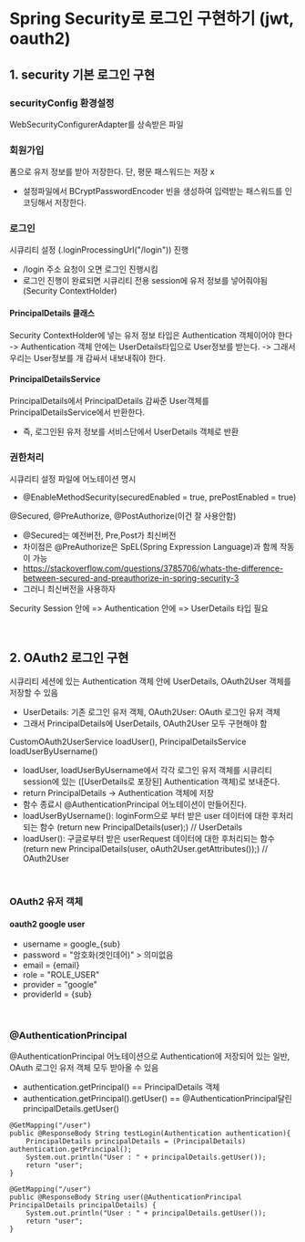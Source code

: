 # Spring Security로 로그인 구현하기 (jwt, oauth2)

## 1. security 기본 로그인 구현
### securityConfig 환경설정
WebSecurityConfigurerAdapter를 상속받은 파일

### 회원가입
폼으로 유저 정보를 받아 저장한다. 단, 평문 패스워드는 저장 x
- 설정파일에서 BCryptPasswordEncoder 빈을 생성하여 입력받는 패스워드를 인코딩해서 저장한다.

### 로그인
시큐리티 설정 (.loginProcessingUrl("/login")) 진행
- /login 주소 요청이 오면 로그인 진행시킴
- 로그인 진행이 완료되면 시큐리티 전용 session에 유저 정보를 넣어줘야됨 (Security ContextHolder)

#### PrincipalDetails 클래스
Security ContextHolder에 넣는 유저 정보 타입은 Authentication 객체이어야 한다 
-> Authentication 객체 안에는 UserDetails타입으로 User정보를 받는다.
-> 그래서 우리는 User정보를 개 감싸서 내보내줘야 한다. 

#### PrincipalDetailsService
PrincipalDetails에서 PrincipalDetails 감싸준 User객체를 PrincipalDetailsService에서 반환한다.  
- 즉, 로그인된 유저 정보를 서비스단에서 UserDetails 객체로 반환


### 권한처리
시큐리티 설정 파일에 어노테이션 명시
- @EnableMethodSecurity(securedEnabled = true, prePostEnabled = true)

@Secured, @PreAuthorize, @PostAuthorize(이건 잘 사용안함)
- @Secured는 예전버전, Pre,Post가 최신버전
- 차이점은 @PreAuthorize은  SpEL(Spring Expression Language)과 함께 작동이 가능
- https://stackoverflow.com/questions/3785706/whats-the-difference-between-secured-and-preauthorize-in-spring-security-3
- 그러니 최신버전을 사용하자 

Security Session 안에 => Authentication 안에 => UserDetails 타입 필요


<br>

## 2. OAuth2 로그인 구현
시큐리티 세션에 있는 Authentication 객체 안에 UserDetails, OAuth2User 객체를 저장할 수 있음
- UserDetails: 기존 로그인 유저 객체, OAuth2User: OAuth 로그인 유저 객체
- 그래서 PrincipalDetails에 UserDetails, OAuth2User 모두 구현해야 함

CustomOAuth2UserService loadUser(), PrincipalDetailsService loadUserByUsername()
- loadUser, loadUserByUsername에서 각각 로그인 유저 객체를 시큐리티 session에 있는 ([UserDetails로 포장된] Authentication 객체)로 보내준다.
- return PrincipalDetails -> Authentication 객체에 저장 
- 함수 종료시 @AuthenticationPrincipal 어노테이션이 만들어진다.
- loadUserByUsername(): loginForm으로 부터 받은 user 데이터에 대한 후처리되는 함수 (return new PrincipalDetails(user);) // UserDetails
- loadUser(): 구글로부터 받은 userRequest 데이터에 대한 후처리되는 함수 (return new PrincipalDetails(user, oAuth2User.getAttributes());)  // OAuth2User

<br> 

### OAuth2 유저 객체 
#### oauth2 google user
- username = google_{sub}
- password = "암호화(겟인데어)" > 의미없음
- email = {email}
- role = "ROLE_USER"
- provider = "google"
- providerId = {sub}

<br> 

### @AuthenticationPrincipal
@AuthenticationPrincipal 어노테이션으로 Authentication에 저장되어 있는 일반, OAuth 로그인 유저 객체 모두 받아올 수 있음
- authentication.getPrincipal() == PrincipalDetails 객체
- authentication.getPrincipal().getUser() == @AuthenticationPrincipal달린 principalDetails.getUser()
~~~
@GetMapping("/user")
public @ResponseBody String testLogin(Authentication authentication){
    PrincipalDetails principalDetails = (PrincipalDetails) authentication.getPrincipal();
    System.out.println("User : " + principalDetails.getUser());
    return "user";
}

@GetMapping("/user")
public @ResponseBody String user(@AuthenticationPrincipal PrincipalDetails principalDetails) {
    System.out.println("User : " + principalDetails.getUser());
    return "user";
}
~~~